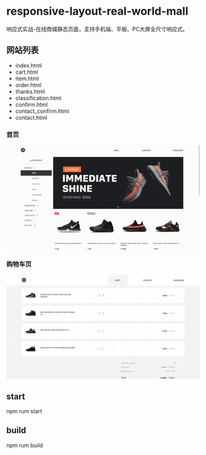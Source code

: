 # responsive-layout-real-world-mall
响应式实战-在线商城静态页面，支持手机端、平板、PC大屏全尺寸响应式。

## 网站列表
- index.html
- cart.html
- item.html
- order.html
- thanks.html
- classification.html
- confirm.html
- contact_confirm.html
- contact.html

### 首页
![首页](https://github.com/daweilv/responsive-layout-real-world-mall/raw/main/home.gif)

### 购物车页
![购物车](https://github.com/daweilv/responsive-layout-real-world-mall/raw/main/cart.gif)

## start
npm rum start

## build
npm rum build
